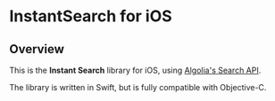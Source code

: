 InstantSearch for iOS
=====================


## Overview

This is the **Instant Search** library for iOS, using [Algolia's Search API](https://www.algolia.com/).

The library is written in Swift, but is fully compatible with Objective-C.
